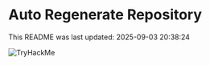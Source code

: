 # Auto Regenerate Repository

This README was last updated: 2025-09-03 20:38:24

 ![TryHackMe](https://tryhackme.com/badge/533634)